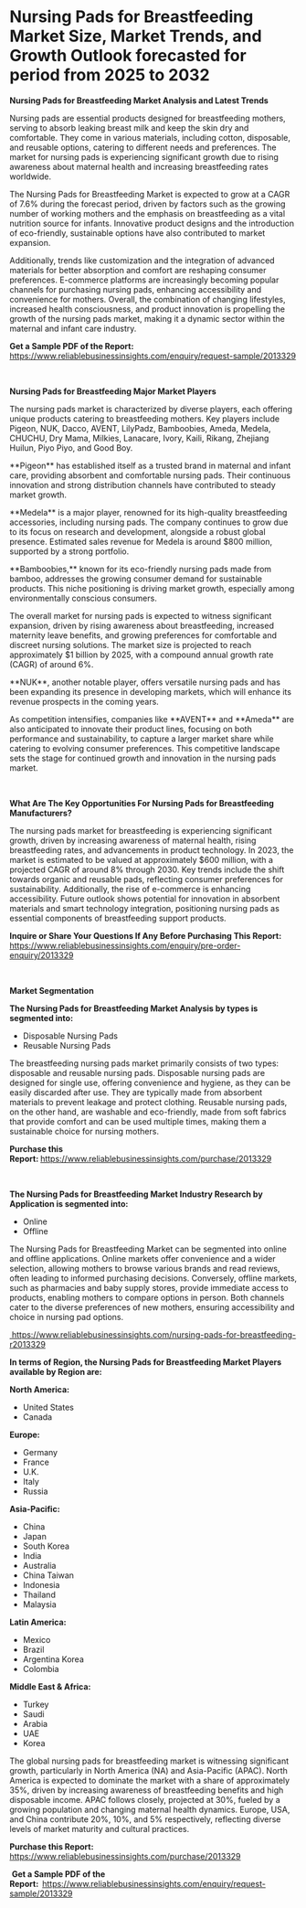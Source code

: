 <p><h1>Nursing Pads for Breastfeeding Market Size, Market Trends, and Growth Outlook forecasted for period from 2025 to 2032</h1></p><p><strong>Nursing Pads for Breastfeeding Market Analysis and Latest Trends</strong></p>
<p><p>Nursing pads are essential products designed for breastfeeding mothers, serving to absorb leaking breast milk and keep the skin dry and comfortable. They come in various materials, including cotton, disposable, and reusable options, catering to different needs and preferences. The market for nursing pads is experiencing significant growth due to rising awareness about maternal health and increasing breastfeeding rates worldwide.</p><p>The Nursing Pads for Breastfeeding Market is expected to grow at a CAGR of 7.6% during the forecast period, driven by factors such as the growing number of working mothers and the emphasis on breastfeeding as a vital nutrition source for infants. Innovative product designs and the introduction of eco-friendly, sustainable options have also contributed to market expansion. </p><p>Additionally, trends like customization and the integration of advanced materials for better absorption and comfort are reshaping consumer preferences. E-commerce platforms are increasingly becoming popular channels for purchasing nursing pads, enhancing accessibility and convenience for mothers. Overall, the combination of changing lifestyles, increased health consciousness, and product innovation is propelling the growth of the nursing pads market, making it a dynamic sector within the maternal and infant care industry.</p></p>
<p><strong>Get a Sample PDF of the Report:&nbsp;</strong> <a href="https://www.reliablebusinessinsights.com/enquiry/request-sample/2013329?utm_campaign=3217&utm_medium=2&utm_source=Github&utm_content=ia&utm_term=15042025&utm_id=nursing-pads-for-breastfeeding">https://www.reliablebusinessinsights.com/enquiry/request-sample/2013329</a></p>
<p>&nbsp;</p>
<p><strong>Nursing Pads for Breastfeeding Major Market Players</strong></p>
<p><p>The nursing pads market is characterized by diverse players, each offering unique products catering to breastfeeding mothers. Key players include Pigeon, NUK, Dacco, AVENT, LilyPadz, Bamboobies, Ameda, Medela, CHUCHU, Dry Mama, Milkies, Lanacare, Ivory, Kaili, Rikang, Zhejiang Huilun, Piyo Piyo, and Good Boy.</p><p>**Pigeon** has established itself as a trusted brand in maternal and infant care, providing absorbent and comfortable nursing pads. Their continuous innovation and strong distribution channels have contributed to steady market growth.</p><p>**Medela** is a major player, renowned for its high-quality breastfeeding accessories, including nursing pads. The company continues to grow due to its focus on research and development, alongside a robust global presence. Estimated sales revenue for Medela is around $800 million, supported by a strong portfolio.</p><p>**Bamboobies,** known for its eco-friendly nursing pads made from bamboo, addresses the growing consumer demand for sustainable products. This niche positioning is driving market growth, especially among environmentally conscious consumers.</p><p>The overall market for nursing pads is expected to witness significant expansion, driven by rising awareness about breastfeeding, increased maternity leave benefits, and growing preferences for comfortable and discreet nursing solutions. The market size is projected to reach approximately $1 billion by 2025, with a compound annual growth rate (CAGR) of around 6%.</p><p>**NUK**, another notable player, offers versatile nursing pads and has been expanding its presence in developing markets, which will enhance its revenue prospects in the coming years.</p><p>As competition intensifies, companies like **AVENT** and **Ameda** are also anticipated to innovate their product lines, focusing on both performance and sustainability, to capture a larger market share while catering to evolving consumer preferences. This competitive landscape sets the stage for continued growth and innovation in the nursing pads market.</p></p>
<p>&nbsp;</p>
<p><strong>What Are The Key Opportunities For Nursing Pads for Breastfeeding Manufacturers?</strong></p>
<p><p>The nursing pads market for breastfeeding is experiencing significant growth, driven by increasing awareness of maternal health, rising breastfeeding rates, and advancements in product technology. In 2023, the market is estimated to be valued at approximately $600 million, with a projected CAGR of around 8% through 2030. Key trends include the shift towards organic and reusable pads, reflecting consumer preferences for sustainability. Additionally, the rise of e-commerce is enhancing accessibility. Future outlook shows potential for innovation in absorbent materials and smart technology integration, positioning nursing pads as essential components of breastfeeding support products.</p></p>
<p><strong>Inquire or Share Your Questions If Any Before Purchasing This Report:</strong> <a href="https://www.reliablebusinessinsights.com/enquiry/pre-order-enquiry/2013329?utm_campaign=3217&utm_medium=2&utm_source=Github&utm_content=ia&utm_term=15042025&utm_id=nursing-pads-for-breastfeeding">https://www.reliablebusinessinsights.com/enquiry/pre-order-enquiry/2013329</a></p>
<p>&nbsp;</p>
<p><strong>Market Segmentation</strong></p>
<p><strong>The Nursing Pads for Breastfeeding Market Analysis by types is segmented into:</strong></p>
<p><ul><li>Disposable Nursing Pads</li><li>Reusable Nursing Pads</li></ul></p>
<p><p>The breastfeeding nursing pads market primarily consists of two types: disposable and reusable nursing pads. Disposable nursing pads are designed for single use, offering convenience and hygiene, as they can be easily discarded after use. They are typically made from absorbent materials to prevent leakage and protect clothing. Reusable nursing pads, on the other hand, are washable and eco-friendly, made from soft fabrics that provide comfort and can be used multiple times, making them a sustainable choice for nursing mothers.</p></p>
<p><strong>Purchase this Report:&nbsp;</strong><a href="https://www.reliablebusinessinsights.com/purchase/2013329?utm_campaign=3217&utm_medium=2&utm_source=Github&utm_content=ia&utm_term=15042025&utm_id=nursing-pads-for-breastfeeding">https://www.reliablebusinessinsights.com/purchase/2013329</a></p>
<p>&nbsp;</p>
<p><strong>The Nursing Pads for Breastfeeding Market Industry Research by Application is segmented into:</strong></p>
<p><ul><li>Online</li><li>Offline</li></ul></p>
<p><p>The Nursing Pads for Breastfeeding Market can be segmented into online and offline applications. Online markets offer convenience and a wider selection, allowing mothers to browse various brands and read reviews, often leading to informed purchasing decisions. Conversely, offline markets, such as pharmacies and baby supply stores, provide immediate access to products, enabling mothers to compare options in person. Both channels cater to the diverse preferences of new mothers, ensuring accessibility and choice in nursing pad options.</p></p>
<p><a href="https://www.reliablebusinessinsights.com/nursing-pads-for-breastfeeding-r2013329?utm_campaign=3217&utm_medium=2&utm_source=Github&utm_content=ia&utm_term=15042025&utm_id=nursing-pads-for-breastfeeding">&nbsp;https://www.reliablebusinessinsights.com/nursing-pads-for-breastfeeding-r2013329</a></p>
<p><strong>In terms of Region, the Nursing Pads for Breastfeeding Market Players available by Region are:</strong></p>
<p>
    <p> <strong> North America: </strong>
        <ul>
            <li>United States</li>
            <li>Canada</li>
        </ul>
        </p> 
    <p> <strong> Europe: </strong>
        <ul>
            <li>Germany</li>
            <li>France</li>
            <li>U.K.</li>
            <li>Italy</li>
            <li>Russia</li>
        </ul>
        </p> 
    <p> <strong> Asia-Pacific: </strong>
        <ul>
            <li>China</li>
            <li>Japan</li>
            <li>South Korea</li>
            <li>India</li>
            <li>Australia</li>
            <li>China Taiwan</li>
            <li>Indonesia</li>
            <li>Thailand</li>
            <li>Malaysia</li>
        </ul>
        </p> 
    <p> <strong> Latin America: </strong>
        <ul>
            <li>Mexico</li>
            <li>Brazil</li>
            <li>Argentina Korea</li>
            <li>Colombia</li>
        </ul>
        </p> 
    <p> <strong> Middle East & Africa: </strong>
        <ul>
            <li>Turkey</li>
            <li>Saudi</li>
            <li>Arabia</li>
            <li>UAE</li>
            <li>Korea</li>
        </ul>
    </p>
    </p>
<p><p>The global nursing pads for breastfeeding market is witnessing significant growth, particularly in North America (NA) and Asia-Pacific (APAC). North America is expected to dominate the market with a share of approximately 35%, driven by increasing awareness of breastfeeding benefits and high disposable income. APAC follows closely, projected at 30%, fueled by a growing population and changing maternal health dynamics. Europe, USA, and China contribute 20%, 10%, and 5% respectively, reflecting diverse levels of market maturity and cultural practices.</p></p>
<p><strong>Purchase this Report: </strong><a href="https://www.reliablebusinessinsights.com/purchase/2013329?utm_campaign=3217&utm_medium=2&utm_source=Github&utm_content=ia&utm_term=15042025&utm_id=nursing-pads-for-breastfeeding">https://www.reliablebusinessinsights.com/purchase/2013329</a></p>
<p>&nbsp;<strong>Get a Sample PDF of the Report:&nbsp;&nbsp;</strong><a href="https://www.reliablebusinessinsights.com/enquiry/request-sample/2013329?utm_campaign=3217&utm_medium=2&utm_source=Github&utm_content=ia&utm_term=15042025&utm_id=nursing-pads-for-breastfeeding">https://www.reliablebusinessinsights.com/enquiry/request-sample/2013329</a></p>
<p><strong></strong></p>
<p><p></p><p></p><p></p></p>